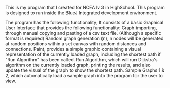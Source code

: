 This is my program that I created for NCEA lv 3 in HighSchool. This program is designed to run inside the BlueJ Integrated development environment.

The program has the following functionality; It consists of a basic Graphical User Interface that provides the following functionality:
Graph importing, through manual copying and pasting of a csv text file. (Although a specific format is required)
Random graph generation (n), n nodes will be generated at random positions within a set canvas with random distances and connections. 
Paint, provides a simple graphic containing a visual representation of the currently loaded graph, including the shortest path if "Run Algorithm" has been called.
Run Algorithm, which will run Dijkstra's algorithm on the currently loaded graph, printing the results, and also update the visual of the graph to show the shortest path.
Sample Graphs 1 & 2, which automatically load a sample graph into the program for the user to view.

